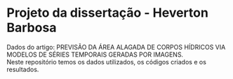 # Projeto da dissertação - Heverton Barbosa
Dados do artigo: PREVISÃO DA ÁREA ALAGADA DE CORPOS HÍDRICOS VIA MODELOS DE SÉRIES TEMPORAIS GERADAS POR IMAGENS. <br>
Neste repositório temos os dados utilizados, os códigos criados e os resultados.

